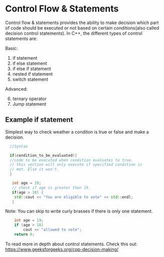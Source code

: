 # Control Flow & Statements
Control flow & statements provides the ability to make decision which part of code should be executed or not based on certain conditions(also called decision control statements). In C++, the different types of control statements are:

Basic:
  1. if statement
  2. if else statement
  3. if else if statement
  4. nested if statement
  5. switch statement

Advanced:

  6. ternary operator
  7. Jump statement

  ## Example if statement
  Simplest way to check weather a conditon is true or false and make a decision.

```cpp
  //Syntax

  if(condition_to_be_evaluated){
  //code to be executed when condition evaluates to true.
  // this section will only execute if specified condition is
  // met. Else it won't.
  }

```
  ```cpp
     int age = 19;
     // check if age is greater than 19.
     if(age > 18) {
      std::cout << "You are eligible to vote" << std::endl;
     }
```
Note: You can skip to write curly brasses if there is only one statement.
```cpp
    int age = 19;
    if (age > 18)
        cout << "allowed to vote";
    return 0;
```
To read more in depth about control statements. Check this out: https://www.geeksforgeeks.org/cpp-decision-making/
